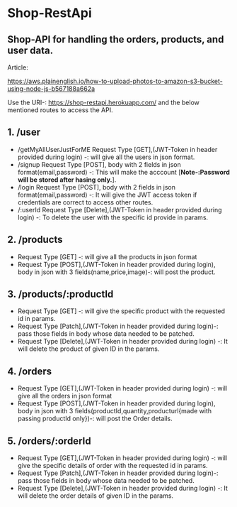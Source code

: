 # Shop-RestApi
## Shop-API for handling the orders, products, and user data.

Article:

https://aws.plainenglish.io/how-to-upload-photos-to-amazon-s3-bucket-using-node-js-b567188a662a



Use the URI-: https://shop-restapi.herokuapp.com/ and the below mentioned routes to access the API.


## 1. /user
   * /getMyAllUserJustForME  Request Type [GET],(JWT-Token in header provided during login) -: will give all the users in json format.
   * /signup Request Type [POST], body with 2 fields in json format(email,password) -: This will make the acccount [<b>Note-:Password will be stored after hasing only.</b>].
   * /login  Request Type [POST], body with 2 fields in json format(email,password) -: It will give the JWT access token if credentials are correct to access other routes.
   * /:userId Request Type [Delete],(JWT-Token in header provided during login) -: To delete the user with the specific id provide in params. 
## 2. /products
   * Request Type [GET] -: will give all the products in json format
   * Request Type [POST],(JWT-Token in header provided during login), body in json with 3 fields(name,price,image)-: will post the product.
## 3. /products/:productId
   * Request Type [GET] -: will give the specific product with the requested id in params.
   * Request Type [Patch],(JWT-Token in header provided during login)-: pass those fields in body whose data needed to be patched.
   * Request Type [Delete],(JWT-Token in header provided during login) -: It will delete the product of given ID in the params.
## 4. /orders   
   * Request Type [GET],(JWT-Token in header provided during login) -: will give all the orders in json format
   * Request Type [POST],(JWT-Token in header provided during login), body in json with 3 fields(productId,quantity,producturl{made with passing productId only})-: will post the Order details.
## 5. /orders/:orderId
   * Request Type [GET],(JWT-Token in header provided during login) -: will give the specific details of order with the requested id in params.
   * Request Type [Patch],(JWT-Token in header provided during login)-: pass those fields in body whose data needed to be patched.
   * Request Type [Delete],(JWT-Token in header provided during login) -: It will delete the order details of given ID in the params.
 
   

